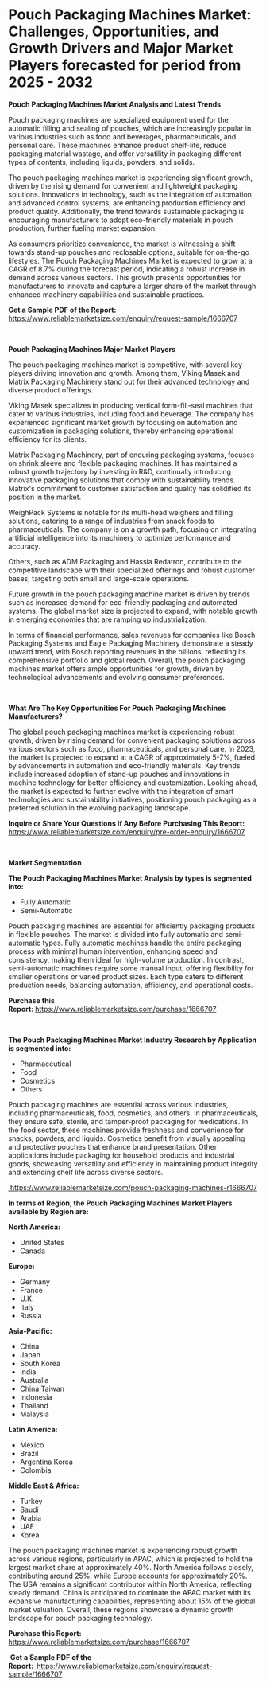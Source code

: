 <p><h1>Pouch Packaging Machines Market: Challenges, Opportunities, and Growth Drivers and Major Market Players forecasted for period from 2025 - 2032</h1></p><p><strong>Pouch Packaging Machines Market Analysis and Latest Trends</strong></p>
<p><p>Pouch packaging machines are specialized equipment used for the automatic filling and sealing of pouches, which are increasingly popular in various industries such as food and beverages, pharmaceuticals, and personal care. These machines enhance product shelf-life, reduce packaging material wastage, and offer versatility in packaging different types of contents, including liquids, powders, and solids. </p><p>The pouch packaging machines market is experiencing significant growth, driven by the rising demand for convenient and lightweight packaging solutions. Innovations in technology, such as the integration of automation and advanced control systems, are enhancing production efficiency and product quality. Additionally, the trend towards sustainable packaging is encouraging manufacturers to adopt eco-friendly materials in pouch production, further fueling market expansion. </p><p>As consumers prioritize convenience, the market is witnessing a shift towards stand-up pouches and reclosable options, suitable for on-the-go lifestyles. The Pouch Packaging Machines Market is expected to grow at a CAGR of 8.7% during the forecast period, indicating a robust increase in demand across various sectors. This growth presents opportunities for manufacturers to innovate and capture a larger share of the market through enhanced machinery capabilities and sustainable practices.</p></p>
<p><strong>Get a Sample PDF of the Report:&nbsp;</strong> <a href="https://www.reliablemarketsize.com/enquiry/request-sample/1666707?utm_campaign=3059&utm_medium=2&utm_source=Github&utm_content=ia&utm_term=16042025&utm_id=pouch-packaging-machines">https://www.reliablemarketsize.com/enquiry/request-sample/1666707</a></p>
<p>&nbsp;</p>
<p><strong>Pouch Packaging Machines Major Market Players</strong></p>
<p><p>The pouch packaging machines market is competitive, with several key players driving innovation and growth. Among them, Viking Masek and Matrix Packaging Machinery stand out for their advanced technology and diverse product offerings.</p><p>Viking Masek specializes in producing vertical form-fill-seal machines that cater to various industries, including food and beverage. The company has experienced significant market growth by focusing on automation and customization in packaging solutions, thereby enhancing operational efficiency for its clients.</p><p>Matrix Packaging Machinery, part of enduring packaging systems, focuses on shrink sleeve and flexible packaging machines. It has maintained a robust growth trajectory by investing in R&D, continually introducing innovative packaging solutions that comply with sustainability trends. Matrix's commitment to customer satisfaction and quality has solidified its position in the market.</p><p>WeighPack Systems is notable for its multi-head weighers and filling solutions, catering to a range of industries from snack foods to pharmaceuticals. The company is on a growth path, focusing on integrating artificial intelligence into its machinery to optimize performance and accuracy.</p><p>Others, such as ADM Packaging and Hassia Redatron, contribute to the competitive landscape with their specialized offerings and robust customer bases, targeting both small and large-scale operations.</p><p>Future growth in the pouch packaging machine market is driven by trends such as increased demand for eco-friendly packaging and automated systems. The global market size is projected to expand, with notable growth in emerging economies that are ramping up industrialization.</p><p>In terms of financial performance, sales revenues for companies like Bosch Packaging Systems and Eagle Packaging Machinery demonstrate a steady upward trend, with Bosch reporting revenues in the billions, reflecting its comprehensive portfolio and global reach. Overall, the pouch packaging machines market offers ample opportunities for growth, driven by technological advancements and evolving consumer preferences.</p></p>
<p>&nbsp;</p>
<p><strong>What Are The Key Opportunities For Pouch Packaging Machines Manufacturers?</strong></p>
<p><p>The global pouch packaging machines market is experiencing robust growth, driven by rising demand for convenient packaging solutions across various sectors such as food, pharmaceuticals, and personal care. In 2023, the market is projected to expand at a CAGR of approximately 5-7%, fueled by advancements in automation and eco-friendly materials. Key trends include increased adoption of stand-up pouches and innovations in machine technology for better efficiency and customization. Looking ahead, the market is expected to further evolve with the integration of smart technologies and sustainability initiatives, positioning pouch packaging as a preferred solution in the evolving packaging landscape.</p></p>
<p><strong>Inquire or Share Your Questions If Any Before Purchasing This Report:</strong> <a href="https://www.reliablemarketsize.com/enquiry/pre-order-enquiry/1666707?utm_campaign=3059&utm_medium=2&utm_source=Github&utm_content=ia&utm_term=16042025&utm_id=pouch-packaging-machines">https://www.reliablemarketsize.com/enquiry/pre-order-enquiry/1666707</a></p>
<p>&nbsp;</p>
<p><strong>Market Segmentation</strong></p>
<p><strong>The Pouch Packaging Machines Market Analysis by types is segmented into:</strong></p>
<p><ul><li>Fully Automatic</li><li>Semi-Automatic</li></ul></p>
<p><p>Pouch packaging machines are essential for efficiently packaging products in flexible pouches. The market is divided into fully automatic and semi-automatic types. Fully automatic machines handle the entire packaging process with minimal human intervention, enhancing speed and consistency, making them ideal for high-volume production. In contrast, semi-automatic machines require some manual input, offering flexibility for smaller operations or varied product sizes. Each type caters to different production needs, balancing automation, efficiency, and operational costs.</p></p>
<p><strong>Purchase this Report:&nbsp;</strong><a href="https://www.reliablemarketsize.com/purchase/1666707?utm_campaign=3059&utm_medium=2&utm_source=Github&utm_content=ia&utm_term=16042025&utm_id=pouch-packaging-machines">https://www.reliablemarketsize.com/purchase/1666707</a></p>
<p>&nbsp;</p>
<p><strong>The Pouch Packaging Machines Market Industry Research by Application is segmented into:</strong></p>
<p><ul><li>Pharmaceutical</li><li>Food</li><li>Cosmetics</li><li>Others</li></ul></p>
<p><p>Pouch packaging machines are essential across various industries, including pharmaceuticals, food, cosmetics, and others. In pharmaceuticals, they ensure safe, sterile, and tamper-proof packaging for medications. In the food sector, these machines provide freshness and convenience for snacks, powders, and liquids. Cosmetics benefit from visually appealing and protective pouches that enhance brand presentation. Other applications include packaging for household products and industrial goods, showcasing versatility and efficiency in maintaining product integrity and extending shelf life across diverse sectors.</p></p>
<p><a href="https://www.reliablemarketsize.com/pouch-packaging-machines-r1666707?utm_campaign=3059&utm_medium=2&utm_source=Github&utm_content=ia&utm_term=16042025&utm_id=pouch-packaging-machines">&nbsp;https://www.reliablemarketsize.com/pouch-packaging-machines-r1666707</a></p>
<p><strong>In terms of Region, the Pouch Packaging Machines Market Players available by Region are:</strong></p>
<p>
    <p> <strong> North America: </strong>
        <ul>
            <li>United States</li>
            <li>Canada</li>
        </ul>
        </p> 
    <p> <strong> Europe: </strong>
        <ul>
            <li>Germany</li>
            <li>France</li>
            <li>U.K.</li>
            <li>Italy</li>
            <li>Russia</li>
        </ul>
        </p> 
    <p> <strong> Asia-Pacific: </strong>
        <ul>
            <li>China</li>
            <li>Japan</li>
            <li>South Korea</li>
            <li>India</li>
            <li>Australia</li>
            <li>China Taiwan</li>
            <li>Indonesia</li>
            <li>Thailand</li>
            <li>Malaysia</li>
        </ul>
        </p> 
    <p> <strong> Latin America: </strong>
        <ul>
            <li>Mexico</li>
            <li>Brazil</li>
            <li>Argentina Korea</li>
            <li>Colombia</li>
        </ul>
        </p> 
    <p> <strong> Middle East & Africa: </strong>
        <ul>
            <li>Turkey</li>
            <li>Saudi</li>
            <li>Arabia</li>
            <li>UAE</li>
            <li>Korea</li>
        </ul>
    </p>
    </p>
<p><p>The pouch packaging machines market is experiencing robust growth across various regions, particularly in APAC, which is projected to hold the largest market share at approximately 40%. North America follows closely, contributing around 25%, while Europe accounts for approximately 20%. The USA remains a significant contributor within North America, reflecting steady demand. China is anticipated to dominate the APAC market with its expansive manufacturing capabilities, representing about 15% of the global market valuation. Overall, these regions showcase a dynamic growth landscape for pouch packaging technology.</p></p>
<p><strong>Purchase this Report: </strong><a href="https://www.reliablemarketsize.com/purchase/1666707?utm_campaign=3059&utm_medium=2&utm_source=Github&utm_content=ia&utm_term=16042025&utm_id=pouch-packaging-machines">https://www.reliablemarketsize.com/purchase/1666707</a></p>
<p>&nbsp;<strong>Get a Sample PDF of the Report:&nbsp;&nbsp;</strong><a href="https://www.reliablemarketsize.com/enquiry/request-sample/1666707?utm_campaign=3059&utm_medium=2&utm_source=Github&utm_content=ia&utm_term=16042025&utm_id=pouch-packaging-machines">https://www.reliablemarketsize.com/enquiry/request-sample/1666707</a></p>
<p><strong></strong></p>
<p><p></p><p></p><p></p></p>